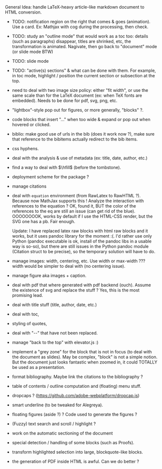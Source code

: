 
General Idea: handle LaTeX-heavy article-like markdown document to HTML conversion.


  - TODO: notification region on the right that comes & goes (animation).
    Use a card. Ex: Mathjax with cog during the processing, then check.

  - TODO: study an "outline mode" that would work as a toc too: details
    (such as paragraphs) disappear, titles are shrinked, etc, the 
    transformation is animated. Nagivate, then go back to "document" mode
    (or slide mode BTW)

  - TODO: slide mode

  - TODO: "active(s) sections" & what can be done with them.
    For example, in toc mode, highlight / position the current section
    or subsection at the top.

  - need to deal with two image size policy: either "fit width", or use the same
    scale than for the LaTeX document (ex: when TeX fonts are embedded).
    Needs to be done for pdf, svg, png, etc.

  - "lightbox"-style pop out for figures, or more generally, "blocks" ?.

  - code blocks that insert "..." when too wide & expand or pop out when hovered 
    or clicked.

  - biblio: make good use of urls in the bib (does it work now ?), make
    sure that reference to the bibitems actually redirect to the bib items.

  - css hyphens.

  - deal with the analysis & use of metadata (ex: title, date, author, etc.)

  - find a way to deal with $\hfill$ (before the tombstone).

  - deployment scheme for the package ?

  - manage citations

  - deal with `equation` environment (from RawLatex to RawHTML ?). 
    Because now MathJax supports this !
    Analyze the interaction with references to the equation ?
    OK, found it, BUT the color of the references to the eq are still
    an issue (can get rid of the blue). OOOOOOOOK, works by default
    if I use the HTML-CSS render, but the SVG one has a pb. Fair enough.
 
    Update: I have replaced latex raw blocks with html raw blocks and it works,
    but it uses pandoc library for the moment :(. I'd rather use only Python
    (pandoc executable is ok, install of the pandoc libs in a usable way is
    so-so), but there are still issues in the Python pandoc module
    (Citation struct to be precise), so the temporary solution will have to
    do.

  - manage images: width, centering, etc. Use width or max-width ???
    width would be simpler to deal with (no centering issue).

  - manage figure aka images + caption.

  - deal with pdf that where generated with pdf backend (ouch).
    Assume the existence of svg and replace the stuff ? Yes, this is the
    most promising lead.

  - deal with title stuff (title, author, date, etc.)

  - deal with toc,

  - styling of quotes,

  - deal with "--" that have not been replaced.

  - manage "back to the top" with elevator.js :)

  - implement a "grey zone" for the block that is not in focus (to deal
    with the document as slides). May be complex, "block" is not a simple
    notion. But the document just looks fantastic when zoomed in, it could
    TOTALLY be used as a presentation.

  - format bibliography. Maybe link the citations to the bibliography ?

  - table of contents / outline computation and (floating) menu stuff.

  - dropcaps ? (https://github.com/adobe-webplatform/dropcap.js)

  - smart underline (to be tweaked for Alegreya).

  - floating figures (aside ?) ? Code used to generate the figures ?

  - (Fuzzy) text search and scroll / highlight ?

  - work on the automatic sectioning of the document 

  - special detection / handling of some blocks (such as Proofs).

  - transform highlighted selection into large, blockquote-like blocks.

  - the generation of PDF inside HTML is awful. Can we do better ?

